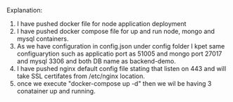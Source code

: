 
Explanation:

1) I have pushed docker file for node application deployment 
2) I have pushed docker compose file for up and run node, mongo and mysql containers.
3) As we have configuration in config.json under config folder I kpet same configuarytion such as applicatio port as 51005 and mongo port 27017 and mysql 3306 and both DB name as backend-demo.
4) I have pushed nginx default config file stating that listen on 443 and will take SSL certifates from /etc/nginx location.
5) once we execute "docker-compose up -d"  then we wil be having 3 conatainer up and running.

